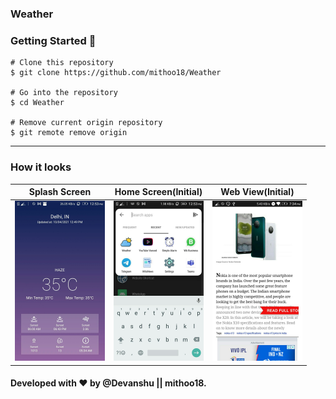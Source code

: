 ### Weather

### Getting Started 🚀

```
# Clone this repository
$ git clone https://github.com/mithoo18/Weather

# Go into the repository
$ cd Weather

# Remove current origin repository
$ git remote remove origin
```

---

### How it looks 

| Splash Screen                                                                                                                          | Home Screen(Initial)                                                                                                                          | Web View(Initial)                                                                                                                            |
| ------------------------------------------------------------------------------------------------------------------------------------ | ------------------------------------------------------------------------------------------------------------------------------------ | ------------------------------------------------------------------------------------------------------------------------------------ |
| <img src="https://github.com/mithoo18/Weather/blob/master/gitimg/1.jpg" style="zoom:25%;" /> | <img src="https://github.com/mithoo18/Weather/blob/master/gitimg/2.jpg" style="zoom:25%;" /> | <img src="https://github.com/mithoo18/MitsNews/blob/master/gitimg/3.jpg" style="zoom:25%;" /> |

#### Developed with ❤ by @Devanshu || mithoo18.


